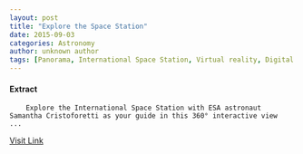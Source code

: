 ```yaml
---
layout: post
title: "Explore the Space Station"
date: 2015-09-03
categories: Astronomy
author: unknown author
tags: [Panorama, International Space Station, Virtual reality, Digital media, Technology, Computing, Featured]
---
```





#### Extract
>
							
				
		
		Explore the International Space Station with ESA astronaut Samantha Cristoforetti as your guide in this 360° interactive view 
	...



[Visit Link](http://www.esa.int/Our_Activities/Human_Spaceflight/International_Space_Station/Highlights/International_Space_Station_panoramic_tour)


